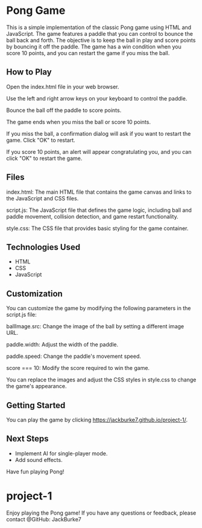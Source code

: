 # Pong Game

This is a simple implementation of the classic Pong game using HTML and JavaScript. The game features a paddle that you can control to bounce the ball back and forth. The objective is to keep the ball in play and score points by bouncing it off the paddle. The game has a win condition when you score 10 points, and you can restart the game if you miss the ball.

## How to Play

Open the index.html file in your web browser.

Use the left and right arrow keys on your keyboard to control the paddle.

Bounce the ball off the paddle to score points.

The game ends when you miss the ball or score 10 points.

If you miss the ball, a confirmation dialog will ask if you want to restart the game. Click "OK" to restart.

If you score 10 points, an alert will appear congratulating you, and you can click "OK" to restart the game.

## Files

index.html: The main HTML file that contains the game canvas and links to the JavaScript and CSS files.

script.js: The JavaScript file that defines the game logic, including ball and paddle movement, collision detection, and game restart functionality.

style.css: The CSS file that provides basic styling for the game container.

## Technologies Used

- HTML
- CSS
- JavaScript

## Customization
You can customize the game by modifying the following parameters in the script.js file:

ballImage.src: Change the image of the ball by setting a different image URL.

paddle.width: Adjust the width of the paddle.

paddle.speed: Change the paddle's movement speed.

score === 10: Modify the score required to win the game.

You can replace the images and adjust the CSS styles in style.css to change the game's appearance.

## Getting Started

You can play the game by clicking https://jackburke7.github.io/project-1/.

## Next Steps

- Implement AI for single-player mode.
- Add sound effects.

Have fun playing Pong!


# project-1
Enjoy playing the Pong game! If you have any questions or feedback, please contact @GitHub: JackBurke7